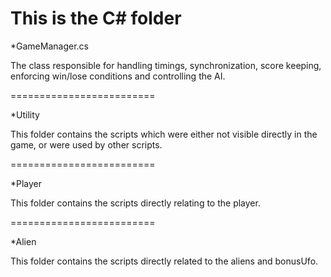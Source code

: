 This is the C# folder
========================

*GameManager.cs

The class responsible for handling timings, synchronization, score keeping, enforcing
win/lose conditions and controlling the AI.

=========================

*Utility

This folder contains the scripts which were either not visible directly in the game,
or were used by other scripts.

=========================

*Player

This folder contains the scripts directly relating to the player.

=========================

*Alien

This folder contains the scripts directly related to the aliens and bonusUfo.